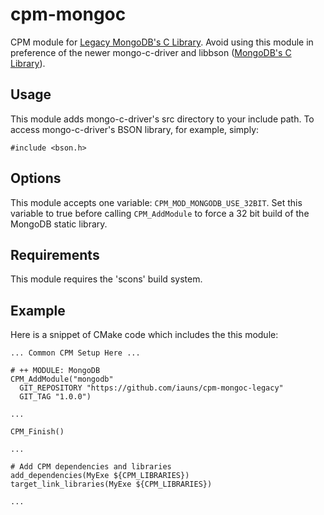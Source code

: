 cpm-mongoc
==========

CPM module for [Legacy MongoDB's C Library](https://github.com/mongodb/mongo-c-driver-legacy.git).
Avoid using this module in preference of the newer mongo-c-driver and libbson
([MongoDB's C Library](https://github.com/mongodb/mongo-c-driver.git)).

Usage
-----

This module adds mongo-c-driver's src directory to your include path. To
access mongo-c-driver's BSON library, for example, simply:

```
#include <bson.h>
```

Options
-------

This module accepts one variable: `CPM_MOD_MONGODB_USE_32BIT`. Set this
variable to true before calling `CPM_AddModule` to force a 32 bit build of the
MongoDB static library.

Requirements
------------

This module requires the 'scons' build system.

Example
-------

Here is a snippet of CMake code which includes the this module:

```
... Common CPM Setup Here ...

# ++ MODULE: MongoDB
CPM_AddModule("mongodb"
  GIT_REPOSITORY "https://github.com/iauns/cpm-mongoc-legacy"
  GIT_TAG "1.0.0")

...

CPM_Finish()

...

# Add CPM dependencies and libraries
add_dependencies(MyExe ${CPM_LIBRARIES})
target_link_libraries(MyExe ${CPM_LIBRARIES})

...

```
